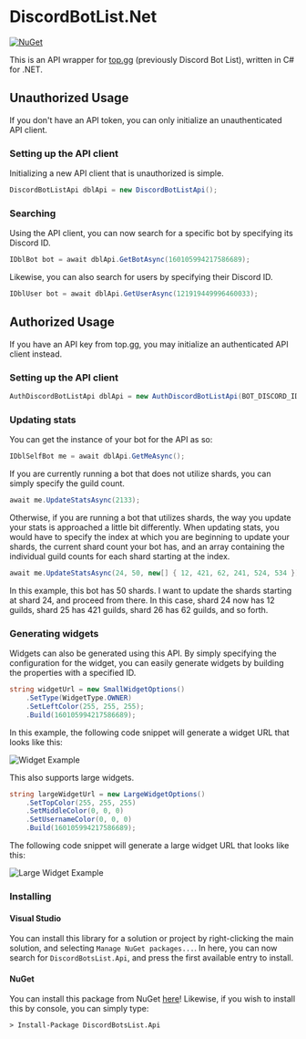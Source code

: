 # DiscordBotList.Net
[![NuGet](https://img.shields.io/nuget/vpre/DiscordBotsList.Api.svg?maxAge=2592000?style=plastic)](https://www.nuget.org/packages/DiscordBotsList.Api)

This is an API wrapper for [top.gg](https://top.gg/) (previously Discord Bot List), written in C# for .NET.

## Unauthorized Usage
If you don't have an API token, you can only initialize an unauthenticated API client.

### Setting up the API client
Initializing a new API client that is unauthorized is simple.
```cs
DiscordBotListApi dblApi = new DiscordBotListApi();
```

### Searching
Using the API client, you can now search for a specific bot by specifying its Discord ID.
```cs
IDblBot bot = await dblApi.GetBotAsync(160105994217586689);
```

Likewise, you can also search for users by specifying their Discord ID.
```cs
IDblUser bot = await dblApi.GetUserAsync(121919449996460033);
```

## Authorized Usage
If you have an API key from top.gg, you may initialize an authenticated API client instead.

### Setting up the API client
```cs
AuthDiscordBotListApi dblApi = new AuthDiscordBotListApi(BOT_DISCORD_ID, API_TOKEN);
```

### Updating stats
You can get the instance of your bot for the API as so:
```cs
IDblSelfBot me = await dblApi.GetMeAsync();
```

If you are currently running a bot that does not utilize shards, you can simply specify the guild count.
```cs
await me.UpdateStatsAsync(2133);
```

Otherwise, if you are running a bot that utilizes shards, the way you update your stats is approached a little bit differently.
When updating stats, you would have to specify the index at which you are beginning to update your shards, the current shard count your bot has, and an array containing the individual guild counts for each shard starting at the index.
```cs
await me.UpdateStatsAsync(24, 50, new[] { 12, 421, 62, 241, 524, 534 });
```

In this example, this bot has 50 shards. I want to update the shards starting at shard 24, and proceed from there. In this case, shard 24 now has 12 guilds, shard 25 has 421 guilds, shard 26 has 62 guilds, and so forth.


### Generating widgets
Widgets can also be generated using this API. By simply specifying the configuration for the widget, you can easily generate widgets by building the properties with a specified ID.
```cs
string widgetUrl = new SmallWidgetOptions()
	.SetType(WidgetType.OWNER)
	.SetLeftColor(255, 255, 255);
	.Build(160105994217586689);
```

In this example, the following code snippet will generate a widget URL that looks like this:

![Widget Example](https://top.gg/api/widget/status/160105994217586689.svg?leftcolor=FFFFFF)

This also supports large widgets.
```cs
string largeWidgetUrl = new LargeWidgetOptions()
	.SetTopColor(255, 255, 255)
	.SetMiddleColor(0, 0, 0)
	.SetUsernameColor(0, 0, 0)
	.Build(160105994217586689);
```

The following code snippet will generate a large widget URL that looks like this:

![Large Widget Example](https://top.gg/api/widget/160105994217586689.svg?topcolor=FFFFFF&middlecolor=000000&usernamecolor=000000)

### Installing

#### Visual Studio
You can install this library for a solution or project by right-clicking the main solution, and selecting `Manage NuGet packages...`. In here, you can now search for `DiscordBotsList.Api`, and press the first available entry to install.

#### NuGet
You can install this package from NuGet [here](https://www.nuget.org/packages/DiscordBotsList.Api)! Likewise, if you wish to install this by console, you can simply type:
```
> Install-Package DiscordBotsList.Api
```
